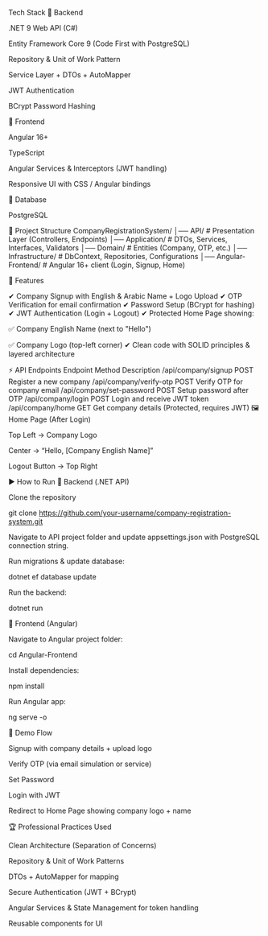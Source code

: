 Tech Stack
🔹 Backend

.NET 9 Web API (C#)

Entity Framework Core 9 (Code First with PostgreSQL)

Repository & Unit of Work Pattern

Service Layer + DTOs + AutoMapper

JWT Authentication

BCrypt Password Hashing

🔹 Frontend

Angular 16+

TypeScript

Angular Services & Interceptors (JWT handling)

Responsive UI with CSS / Angular bindings

🔹 Database

PostgreSQL

📂 Project Structure
CompanyRegistrationSystem/
│── API/                 # Presentation Layer (Controllers, Endpoints)
│── Application/          # DTOs, Services, Interfaces, Validators
│── Domain/               # Entities (Company, OTP, etc.)
│── Infrastructure/       # DbContext, Repositories, Configurations
│── Angular-Frontend/     # Angular 16+ client (Login, Signup, Home)

🔑 Features

✔ Company Signup with English & Arabic Name + Logo Upload
✔ OTP Verification for email confirmation
✔ Password Setup (BCrypt for hashing)
✔ JWT Authentication (Login + Logout)
✔ Protected Home Page showing:

✅ Company English Name (next to "Hello")

✅ Company Logo (top-left corner)
✔ Clean code with SOLID principles & layered architecture

⚡ API Endpoints
Endpoint	Method	Description
/api/company/signup	POST	Register a new company
/api/company/verify-otp	POST	Verify OTP for company email
/api/company/set-password	POST	Setup password after OTP
/api/company/login	POST	Login and receive JWT token
/api/company/home	GET	Get company details (Protected, requires JWT)
🖼 Home Page (After Login)

Top Left → Company Logo

Center → “Hello, [Company English Name]”

Logout Button → Top Right

▶ How to Run
🔹 Backend (.NET API)

Clone the repository

git clone https://github.com/your-username/company-registration-system.git


Navigate to API project folder and update appsettings.json with PostgreSQL connection string.

Run migrations & update database:

dotnet ef database update


Run the backend:

dotnet run

🔹 Frontend (Angular)

Navigate to Angular project folder:

cd Angular-Frontend


Install dependencies:

npm install


Run Angular app:

ng serve -o

📸 Demo Flow

Signup with company details + upload logo

Verify OTP (via email simulation or service)

Set Password

Login with JWT

Redirect to Home Page showing company logo + name

🏆 Professional Practices Used

Clean Architecture (Separation of Concerns)

Repository & Unit of Work Patterns

DTOs + AutoMapper for mapping

Secure Authentication (JWT + BCrypt)

Angular Services & State Management for token handling

Reusable components for UI
